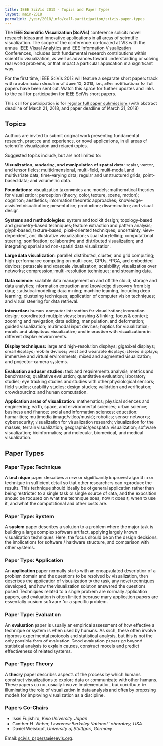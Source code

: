 ```yaml
---
title: IEEE SciVis 2018 - Topics and Paper Types
layout: main-2018
permalink: /year/2018/info/call-participation/scivis-paper-types
---
```


The **IEEE Scientific Visualization (SciVis)** conference solicits novel research ideas and innovative applications in all areas of scientific visualization. The scope of the conference, co-located at VIS with the annual [IEEE Visual Analytics](vast-paper-types) and [IEEE Information Visualization](infovis-paper-types) Conferences, includes both fundamental research contributions within scientific visualization, as well as advances toward understanding or solving real world problems, or that impact a particular application in a significant way.

For the first time, IEEE SciVis 2018 will feature a separate short papers track with a submission deadline of June 13, 2018, i.e., after notifications for full papers have been sent out. Watch this space for further updates and links to the call for participation for IEEE SciVis short papers. 

This call for participation is for [regular full paper submissions](call-for-participation) (with abstract deadline of March 21, 2018, and paper deadline of March 31, 2018) 

## Topics

Authors are invited to submit original work presenting fundamental research, practice and experience, or novel applications, in all areas of scientific visualization and related topics.

Suggested topics include, but are not limited to:

**Visualization, rendering, and manipulation of spatial data:** scalar, vector, and tensor fields; multidimensional, multi-field, multi-modal, and multivariate data; time-varying data; regular and unstructured grids; point-based data; and volumetric data.

**Foundations:** visualization taxonomies and models; mathematical theories for visualization; perception (theory, color, texture, scene, motion); cognition; aesthetics; information theoretic approaches; knowledge-assisted visualization; presentation; production; dissemination; and visual design.

**Systems and methodologies:** system and toolkit design; topology-based and geometry-based techniques; feature extraction and pattern analysis; glyph-based, texture-based, pixel-oriented techniques; uncertainty, view-dependent, and illustrative visualization; visual storytelling; computational steering; sonification; collaborative and distributed visualization; and integrating spatial and non-spatial data visualization.

**Large data visualization:** parallel, distributed, cluster, and grid computing; high-performance computing on multi-core, GPUs, FPGA, and embedded devices; petascale and exascale visualization; scalability; visualization over networks; compression; multi-resolution techniques; and streaming data.

**Data science:** scalable data management on and off the cloud; storage and data analytics; information extraction and knowledge discovery from big data; statistical modeling; data mining; machine learning, including deep learning; clustering techniques; application of computer vision techniques; and visual steering for data retrieval.

**Interaction:** human-computer interaction for visualization; interaction design; coordinated multiple views; brushing & linking; focus & context; zooming and navigation; data editing, manipulation, and deformation; guided visualization; multimodal input devices; haptics for visualization; mobile and ubiquitous visualization; and interaction with visualizations in different display environments.

**Display techniques:** large and high-resolution displays; gigapixel displays; small displays; mobile devices; wrist and wearable displays; stereo displays; immersive and virtual environments; mixed and augmented visualization; and projector-camera systems.

**Evaluation and user studies:** task and requirements analysis; metrics and benchmarks; qualitative evaluation; quantitative evaluation; laboratory studies; eye tracking studies and studies with other physiological sensors; field studies; usability studies; design studies; validation and verification; crowdsourcing; and human computation.

**Application areas of visualization:** mathematics; physical sciences and engineering; earth, space, and environmental sciences; urban science; business and finance; social and information sciences; education; humanities; multimedia (image/video/music); robotics; sensor networks; cybersecurity; visualization for visualization research; visualization for the masses; terrain visualization; geographic/geospatial visualization; software visualization; bioinformatics; and molecular, biomedical, and medical visualization.

## Paper Types

### Paper Type: Technique

A **technique** paper describes a new or significantly improved algorithm or technique in sufficient detail so that other researchers can reproduce the results. This technique should ideally be of general application rather than being restricted to a single task or single source of data, and the exposition should be focused on what the technique does, how it does it, when to use it, and what the computational and other costs are.

### Paper Type: System

A **system** paper describes a solution to a problem where the major task is building a large complex software artifact, applying largely known visualization techniques. Here, the focus should be on the design decisions, the implications for software / hardware structure, and comparison with other systems.

### Paper Type: Application

An **application** paper normally starts with an encapsulated description of a problem domain and the questions to be resolved by visualization, then describes the application of visualization to the task, any novel techniques developed, and how the visualization solution answered the questions posed. Techniques related to a single problem are normally application papers, and evaluation is often limited because many application papers are essentially custom software for a specific problem.

### Paper Type: Evaluation 

An **evaluation** paper is usually an empirical assessment of how effective a technique or system is when used by humans. As such, these often involve rigorous experimental protocols and statistical analysis, but this is not the only possible form of evaluation. Good evaluation papers go beyond statistical analysis to explain causes, construct models and predict effectiveness of related systems.

### Paper Type: Theory 

A **theory** paper describes aspects of the process by which humans construct visualizations to explore data or communicate with other humans. These papers do not usually involve implementation, but contribute by illuminating the role of visualization in data analysis and often by proposing models for improving visualization as a discipline.


### Papers Co-Chairs

* Issei Fujishiro, *Keio University, Japan*
* Gunther H. Weber, *Lawrence Berkeley National Laboratory, USA*
* Daniel Weiskopf, *University of Stuttgart, Germany*


Email: [scivis_papers@ieeevis.org](mailto:scivis_papers@ieeevis.org).
